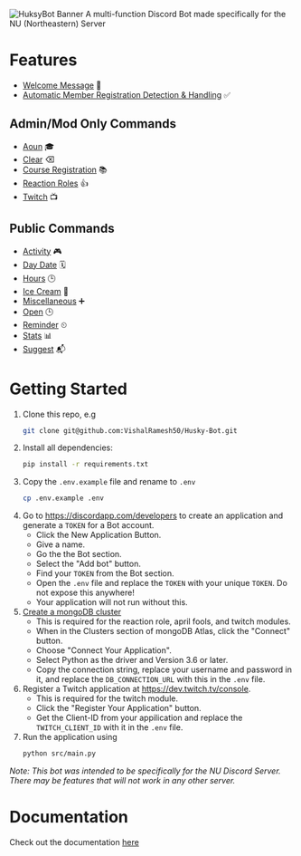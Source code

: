 ![HuksyBot Banner](https://i.imgur.com/7obLnAa.png)
A multi-function Discord Bot made specifically for the NU (Northeastern) Server

# Features

- [Welcome Message](docs/DOCUMENTATION.md#welcome-message) 🎉
- [Automatic Member Registration Detection & Handling](docs/DOCUMENTATION.md#auto-member-registration-detection-and-handling) ✅

## Admin/Mod Only Commands

- [Aoun](docs/DOCUMENTATION.md#aoun) 🎓
- [Clear](docs/DOCUMENTATION.md#clear) ⌫
- [Course Registration](docs/DOCUMENTATION.md#course-registration) 📚
- [Reaction Roles](docs/DOCUMENTATION.md#reaction-roles) 👍
- [Twitch](docs/DOCUMENTATION.md#twitch) 📺

## Public Commands

- [Activity](docs/DOCUMENTATION.md#activity) 🎮
- [Day Date](docs/DOCUMENTATION.md#day-date) 🗓
- [Hours](docs/DOCUMENTATION.md#hours) 🕒
- [Ice Cream](docs/DOCUMENTATION.md#ice-cream) 🍦
- [Miscellaneous](docs/DOCUMENTATION.md#miscellaneous) ➕
- [Open](docs/DOCUMENTATION.md#open) 🕒
- [Reminder](docs/DOCUMENTATION.md#reminder) ⏲
- [Stats](docs/DOCUMENTATION.md#stats) 📊
- [Suggest](docs/DOCUMENTATION.md#suggest) 📬

# Getting Started

1.  Clone this repo, e.g
    ```sh
    git clone git@github.com:VishalRamesh50/Husky-Bot.git
    ```
2.  Install all dependencies:
    ```sh
    pip install -r requirements.txt
    ```
3.  Copy the `.env.example` file and rename to `.env`
    ```sh
    cp .env.example .env
    ```
4.  Go to https://discordapp.com/developers to create an application and generate a `TOKEN` for a Bot account.
    - Click the New Application Button.
    - Give a name.
    - Go the the Bot section.
    - Select the "Add bot" button.
    - Find your `TOKEN` from the Bot section.
    - Open the `.env` file and replace the `TOKEN` with your unique `TOKEN`. Do not expose this anywhere!
    - Your application will not run without this.
5.  [Create a mongoDB cluster](https://docs.atlas.mongodb.com/tutorial/create-new-cluster/)
    - This is required for the reaction role, april fools, and twitch modules.
    - When in the Clusters section of mongoDB Atlas, click the "Connect" button.
    - Choose "Connect Your Application".
    - Select Python as the driver and Version 3.6 or later.
    - Copy the connection string, replace your username and password in it, and replace the `DB_CONNECTION_URL` with this in the `.env` file.
6.  Register a Twitch application at https://dev.twitch.tv/console.
    - This is required for the twitch module.
    - Click the "Register Your Application" button.
    - Get the Client-ID from your appilication and replace the `TWITCH_CLIENT_ID` with it in the `.env` file.
7.  Run the application using
    ```sh
    python src/main.py
    ```

_Note: This bot was intended to be specifically for the NU Discord Server. There may be features that will not work in any other server._

# Documentation

Check out the documentation [here](docs/DOCUMENTATION.md)

